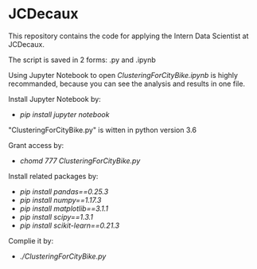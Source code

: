 # JCDecaux
This repository contains the code for applying the Intern Data Scientist at JCDecaux.

The script is saved in 2 forms: .py and .ipynb

Using Jupyter Notebook to open *ClusteringForCityBike.ipynb* is highly recommanded, because you can see the analysis and results in one file.

Install Jupyter Notebook by: 
+ *pip install jupyter notebook*

"ClusteringForCityBike.py" is witten in python version 3.6

Grant access by: 
+ *chomd 777 ClusteringForCityBike.py*

Install related packages by:
+ *pip install pandas==0.25.3*
+ *pip install numpy==1.17.3*
+ *pip install matplotlib==3.1.1*
+ *pip install scipy==1.3.1*
+ *pip install scikit-learn==0.21.3*

Complie it by: 
+ *./ClusteringForCityBike.py*
